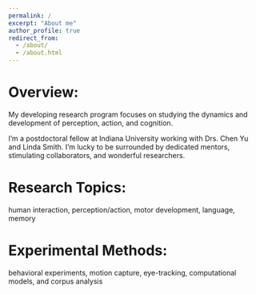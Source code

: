 ```yaml
---
permalink: /
excerpt: "About me"
author_profile: true
redirect_from: 
  - /about/
  - /about.html
---
```


Overview:
======
My developing research program focuses on studying the dynamics and development of perception, action, and cognition.  

I’m a postdoctoral fellow at Indiana University working with Drs. Chen Yu and Linda Smith. I’m lucky to be surrounded by dedicated mentors, stimulating collaborators, and wonderful researchers. 

Research Topics:
======
human interaction, perception/action, motor development, language, memory

Experimental Methods:
======
behavioral experiments, motion capture, eye-tracking, computational models, and corpus analysis





